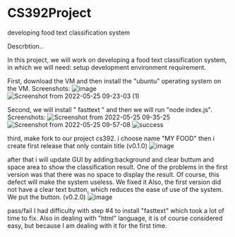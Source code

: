 # CS392Project
developing food text classification system

Descrbtion..

In this project, we will work on developing a food text classification system, in which we will need:
setup development environment requirement.

First, download the VM and then install the "ubuntu" operating system on the VM.
Screenshots:
![image](https://user-images.githubusercontent.com/105398645/170193947-cf44deca-6fca-42a1-8ab0-8a32132dcf01.png)
![Screenshot from 2022-05-25 09-23-03 (1)](https://user-images.githubusercontent.com/105398645/170195327-34843d44-253e-4a3d-ba94-797b17d299f3.png)

Second, we will install " fasttext " and then we will run "node index.js".
Screenshots:
![Screenshot from 2022-05-25 09-35-25](https://user-images.githubusercontent.com/105398645/170202994-53e20326-5cd6-479d-b55b-b8278da49b9a.png)
![Screenshot from 2022-05-25 09-57-08](https://user-images.githubusercontent.com/105398645/170203151-f6527c1a-c04d-46e3-87c5-bd1ed91416be.png)
![success](https://user-images.githubusercontent.com/105398645/170220302-a3616981-2910-4951-b059-23b7a5fe7648.jpg)

third, make fork to our project cs392.
i choose name "MY FOOD" 
then i create first release 
that only contain title 
(v0.1.0)
![image](https://user-images.githubusercontent.com/105398645/170213664-99cdf6f0-3d0e-4799-9a76-af20c4ac2094.png)

after that i will update GUI by adding:background and clear buttum and space area to show the classification result.
One of the problems in the first version was that there was no space to display the result. Of course, this defect will make the system useless. We fixed it
Also, the first version did not have a clear text button, which reduces the ease of use of the system. We put the button.
(v0.2.0)
![image](https://user-images.githubusercontent.com/105398645/170213792-ecfb4ab5-9491-4a9e-8b4b-9982aeff717e.png)

pass/fail
I had difficulty with step #4 to install "fasttext" which took a lot of time to fix.
Also in dealing with "html" language, it is of course considered easy, but because I am dealing with it for the first time.
